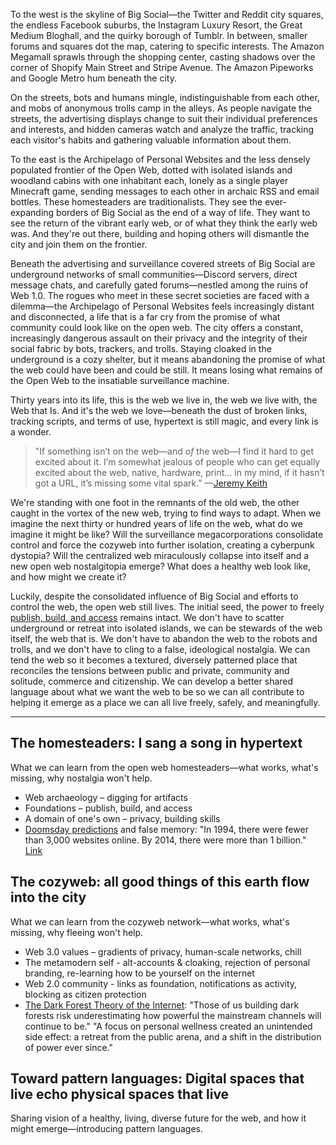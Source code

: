 To the west is the skyline of Big Social—the Twitter and Reddit city squares, the endless Facebook suburbs, the Instagram Luxury Resort, the Great Medium Bloghall, and the quirky borough of Tumblr. In between, smaller forums and squares dot the map, catering to specific interests. The Amazon Megamall sprawls through the shopping center, casting shadows over the corner of Shopify Main Street and Stripe Avenue. The Amazon Pipeworks and Google Metro hum beneath the city.

On the streets, bots and humans mingle, indistinguishable from each other, and mobs of anonymous trolls camp in the alleys. As people navigate the streets, the advertising displays change to suit their individual preferences and interests, and hidden cameras watch and analyze the traffic, tracking each visitor's habits and gathering valuable information about them.

To the east is the Archipelago of Personal Websites and the less densely populated frontier of the Open Web, dotted with isolated islands and woodland cabins with one inhabitant each, lonely as a single player Minecraft game, sending messages to each other in archaic RSS and email bottles. These homesteaders are traditionalists. They see the ever-expanding borders of Big Social as the end of a way of life. They want to see the return of the vibrant early web, or of what they think the early web was. And they're out there, building and hoping others will dismantle the city and join them on the frontier.

Beneath the advertising and surveillance covered streets of Big Social are underground networks of small communities—Discord servers, direct message chats, and carefully gated forums—nestled among the ruins of Web 1.0. The rogues who meet in these secret societies are faced with a dilemma—the Archipelago of Personal Websites feels increasingly distant and disconnected, a life that is a far cry from the promise of what community could look like on the open web. The city offers a constant, increasingly dangerous assault on their privacy and the integrity of their social fabric by bots, trackers, and trolls. Staying cloaked in the underground is a cozy shelter, but it means abandoning the promise of what the web could have been and could be still. It means losing what remains of the Open Web to the insatiable surveillance machine.

Thirty years into its life, this is the web we live in, the web we live with, the Web that Is. And it's the web we love—beneath the dust of broken links, tracking scripts, and terms of use, hypertext is still magic, and every link is a wonder.

> "If something isn’t on the web—and _of_ the web—I find it hard to get excited about it. I’m somewhat jealous of people who can get equally excited about the web, native, hardware, print... in my mind, if it hasn’t got a URL, it’s missing some vital spark." —[Jeremy Keith](https://adactio.com/journal/9016)

We're standing with one foot in the remnants of the old web, the other caught in the vortex of the new web, trying to find ways to adapt. When we imagine the next thirty or hundred years of life on the web, what do we imagine it might be like? Will the surveillance megacorporations consolidate control and force the cozyweb into further isolation, creating a cyberpunk dystopia? Will the centralized web miraculously collapse into itself and a new open web nostalgitopia emerge? What does a healthy web look like, and how might we create it?

Luckily, despite the consolidated influence of Big Social and efforts to control the web, the open web still lives. The initial seed, the power to freely [publish, build, and access](https://tantek.com/2010/281/b1/what-is-the-open-web) remains intact. We don't have to scatter underground or retreat into isolated islands, we can be stewards of the web itself, the web that is. We don't have to abandon the web to the robots and trolls, and we don't have to cling to a false, ideological nostalgia. We can tend the web so it becomes a textured, diversely patterned place that reconciles the tensions between public and private, community and solitude, commerce and citizenship. We can develop a better shared language about what we want the web to be so we can all contribute to helping it emerge as a place we can all live freely, safely, and meaningfully.

---

## The homesteaders: I sang a song in hypertext

What we can learn from the open web homesteaders—what works, what's missing, why nostalgia won't help.

* Web archaeology – digging for artifacts
* Foundations – publish, build, and access
* A domain of one's own – privacy, building skills
* [Doomsday predictions](https://www.adrianshort.co.uk/2011/09/25/its-the-end-of-the-web-as-we-know-it/) and false memory: "In 1994, there were fewer than 3,000 websites online. By 2014, there were more than 1 billion." [Link](https://www.theatlantic.com/technology/archive/2015/10/raiders-of-the-lost-web/409210/)

## The cozyweb: all good things of this earth flow into the city

What we can learn from the cozyweb network—what works, what's missing, why fleeing won't help.

* Web 3.0 values – gradients of privacy, human-scale networks, chill
* The metamodern self - alt-accounts & cloaking, rejection of personal branding, re-learning how to be yourself on the internet
* Web 2.0 community - links as foundation, notifications as activity, blocking as citizen protection
* [The Dark Forest Theory of the Internet](https://onezero.medium.com/the-dark-forest-theory-of-the-internet-7dc3e68a7cb1): "Those of us building dark forests risk underestimating how powerful the mainstream channels will continue to be." "A focus on personal wellness created an unintended side effect: a retreat from the public arena, and a shift in the distribution of power ever since."

## Toward pattern languages: Digital spaces that live echo physical spaces that live

Sharing vision of a healthy, living, diverse future for the web, and how it might emerge—introducing pattern languages.

